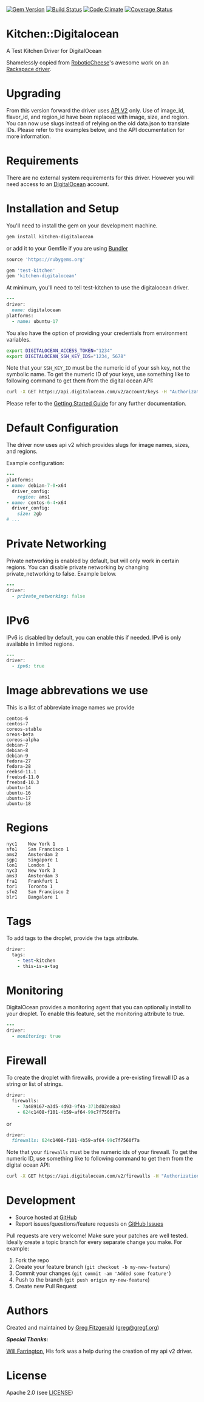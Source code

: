 [![Gem Version](https://badge.fury.io/rb/kitchen-digitalocean.svg)](http://badge.fury.io/rb/kitchen-digitalocean)
[![Build Status](https://travis-ci.org/test-kitchen/kitchen-digitalocean.svg?branch=master)](https://travis-ci.org/test-kitchen/kitchen-digitalocean)
[![Code Climate](https://codeclimate.com/github/test-kitchen/kitchen-digitalocean.svg)](https://codeclimate.com/github/test-kitchen/kitchen-digitalocean)
[![Coverage Status](https://coveralls.io/repos/test-kitchen/kitchen-digitalocean/badge.svg?branch=master)](https://coveralls.io/r/test-kitchen/kitchen-digitalocean?branch=master)

# Kitchen::Digitalocean

A Test Kitchen Driver for DigitalOcean

Shamelessly copied from [RoboticCheese](https://github.com/RoboticCheese)'s
awesome work on an [Rackspace driver](https://github.com/RoboticCheese/kitchen-rackspace).

# Upgrading

From this version forward the driver uses [API V2](https://developers.digitalocean.com/) only.
Use of image_id, flavor_id, and region_id have been replaced with image, size, and region.
You can now use slugs instead of relying on the old data.json to translate IDs.
Please refer to the examples below, and the API documentation for more information.

# Requirements

There are no external system requirements for this driver. However you will need access to an [DigitalOcean](https://digitalocean.com/) account.

# Installation and Setup

You'll need to install the gem on your development machine.

```bash
gem install kitchen-digitalocean
```

or add it to your Gemfile if you are using [Bundler](http://bundler.io/)

```ruby
source 'https://rubygems.org'

gem 'test-kitchen'
gem 'kitchen-digitalocean'
```

At minimum, you'll need to tell test-kitchen to use the digitalocean driver.

```ruby
---
driver:
  name: digitalocean
platforms:
  - name: ubuntu-17
```

You also have the option of providing your credentials from environment variables.

```bash
export DIGITALOCEAN_ACCESS_TOKEN="1234"
export DIGITALOCEAN_SSH_KEY_IDS="1234, 5678"
```

Note that your `SSH_KEY_ID` must be the numeric id of your ssh key, not the symbolic name. To get the numeric ID
of your keys, use something like to following command to get them from the digital ocean API:

```bash
curl -X GET https://api.digitalocean.com/v2/account/keys -H "Authorization: Bearer $DIGITALOCEAN_ACCESS_TOKEN"
```

Please refer to the [Getting Started Guide](http://kitchen.ci/) for any further documentation.

# Default Configuration

The driver now uses api v2 which provides slugs for image names, sizes, and regions.

Example configuration:

```ruby
---
platforms:
- name: debian-7-0-x64
  driver_config:
    region: ams1
- name: centos-6-4-x64
  driver_config:
    size: 2gb
# ...
```

# Private Networking

Private networking is enabled by default, but will only work in certain regions. You can disable private networking by changing private_networking to
false. Example below.

```ruby
---
driver:
  - private_networking: false
```

# IPv6

IPv6 is disabled by default, you can enable this if needed. IPv6 is only available in limited regions.

```ruby
---
driver:
  - ipv6: true
```

# Image abbrevations we use

This is a list of abbreviate image names we provide

```
centos-6
centos-7
coreos-stable
oreos-beta
coreos-alpha
debian-7
debian-8
debian-9
fedora-27
fedora-28
reebsd-11.1
freebsd-11.0
freebsd-10.3
ubuntu-14
ubuntu-16
ubuntu-17
ubuntu-18
```

# Regions

```
nyc1    New York 1
sfo1    San Francisco 1
ams2    Amsterdam 2
sgp1    Singapore 1
lon1    London 1
nyc3    New York 3
ams3    Amsterdam 3
fra1    Frankfurt 1
tor1    Toronto 1
sfo2    San Francisco 2
blr1    Bangalore 1
```

# Tags

To add tags to the droplet, provide the tags attribute.

```ruby
driver:
  tags:
    - test-kitchen
    - this-is-a-tag
```

# Monitoring

DigitalOcean provides a monitoring agent that you can optionally install to your
droplet.  To enable this feature, set the monitoring attribute to true.

```ruby
---
driver:
  - monitoring: true
```

# Firewall

To create the droplet with firewalls, provide a pre-existing firewall ID as a
string or list of strings.

```ruby
driver:
  firewalls:
    - 7a489167-a3d5-4d93-9f4a-371bd02ea8a3
    - 624c1408-f101-4b59-af64-99c7f7560f7a
```
or
```ruby
driver:
  firewalls: 624c1408-f101-4b59-af64-99c7f7560f7a
```

Note that your `firewalls` must be the numeric ids of your firewall. To get the
numeric ID, use something like to following command to get them from the digital
ocean API:

```bash
curl -X GET https://api.digitalocean.com/v2/firewalls -H "Authorization: Bearer $DIGITALOCEAN_ACCESS_TOKEN"
```


# Development

* Source hosted at [GitHub](https://github.com/test-kitchen/kitchen-digitalocean)
* Report issues/questions/feature requests on [GitHub Issues](https://github.com/test-kitchen/kitchen-digitalocean/issues)

Pull requests are very welcome! Make sure your patches are well tested.
Ideally create a topic branch for every separate change you make. For
example:

1. Fork the repo
2. Create your feature branch (`git checkout -b my-new-feature`)
3. Commit your changes (`git commit -am 'Added some feature'`)
4. Push to the branch (`git push origin my-new-feature`)
5. Create new Pull Request

# Authors

Created and maintained by [Greg Fitzgerald](https://github.com/gregf/) (<greg@gregf.org>)

***Special Thanks:***

[Will Farrington](https://github.com/wfarr/kitchen-digital_ocean), His fork was a help during the creation of my api v2 driver.

# License

Apache 2.0 (see [LICENSE](https://github.com/test-kitchen/kitchen-digitalocean/blob/master/LICENSE.txt))
